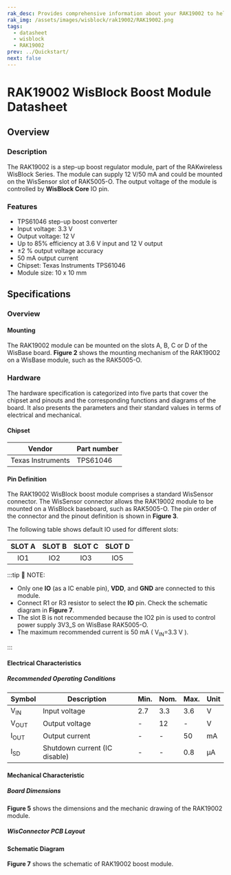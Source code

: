 ```yaml
---
rak_desc: Provides comprehensive information about your RAK19002 to help you use it. This information includes technical specifications, characteristics, and requirements, and it also discusses the device components.
rak_img: /assets/images/wisblock/rak19002/RAK19002.png
tags:
  - datasheet
  - wisblock
  - RAK19002
prev: ../Quickstart/
next: false
---
```


# RAK19002 WisBlock Boost Module Datasheet

## Overview

<!-- Temporary
<rk-img
  src="/assets/images/wisblock/rak19002/datasheet/RAK19002_Back-&-Front-Illustrated.png"
  width="50%"
  caption="RAK19002 WisBlock Boost Module"
/> -->
### Description

The RAK19002 is a step-up boost regulator module, part of the RAKwireless WisBlock Series. The module can supply 12&nbsp;V/50&nbsp;mA and could be mounted on the WisSensor slot of RAK5005-O. The output voltage of the module is controlled by **WisBlock Core** IO pin.

### Features

* TPS61046 step-up boost converter
* Input voltage: 3.3&nbsp;V
* Output voltage: 12&nbsp;V
* Up to 85% efficiency at 3.6&nbsp;V input and 12&nbsp;V output
* ±2&nbsp;% output voltage accuracy
* 50&nbsp;mA output current
* Chipset: Texas Instruments TPS61046
* Module size: 10 x 10&nbsp;mm

## Specifications

### Overview

#### Mounting

The RAK19002 module can be mounted on the slots A, B, C or D of the WisBase board. **Figure 2** shows the mounting mechanism of the RAK19002 on a WisBase module, such as the RAK5005-O.

<rk-img
  src="/assets/images/wisblock/rak19002/datasheet/image-20201228091834299.png"
  width="50%"
  caption="RAK19002 WisBlock boost module mounting"
/>

### Hardware

The hardware specification is categorized into five parts that cover the chipset and pinouts and the corresponding functions and diagrams of the board. It also presents the parameters and their standard values in terms of electrical and mechanical.

####  Chipset
| Vendor            | Part number |
| ----------------- | ----------- |
| Texas Instruments | TPS61046    |


#### Pin Definition

The RAK19002 WisBlock boost module comprises a standard WisSensor connector. The WisSensor connector allows the RAK19002 module to be mounted on a WisBlock baseboard, such as RAK5005-O. The pin order of the connector and the pinout definition is shown in **Figure 3**.

<rk-img
  src="/assets/images/wisblock/rak19002/datasheet/rak19002_pinout.svg"
  width="60%"
  caption="RAK19002 WisBlock Boost Module Pinout"
/>

<rk-img
  src="/assets/images/wisblock/rak19002/datasheet/rak19002_powerpin.png"
  width="40%"
  caption="RAK19002 power pins"
/>

The following table shows default IO used for different slots:

| SLOT A | SLOT B | SLOT C | SLOT D |
| :----: | :----: | :----: | :----: |
|  IO1   |  IO2   |  IO3   |  IO5   |


:::tip 📝 NOTE:

- Only one **IO** (as a IC enable pin), **VDD**, and **GND** are connected to this module.
- Connect R1 or R3 resistor to select the **IO** pin. Check the schematic diagram in **Figure 7**.
- The slot B is not recommended because the IO2 pin is used to control power supply 3V3_S on WisBase RAK5005-O.
- The maximum recommended current is 50&nbsp;mA  ( V<sub>IN</sub>=3.3&nbsp;V ).

:::

#### Electrical Characteristics

##### Recommended Operating Conditions

| Symbol          | Description                   | Min. | Nom. | Max. | Unit |
| --------------- | ----------------------------- | ---- | ---- | ---- | ---- |
| V<sub>IN</sub>  | Input voltage                 | 2.7  | 3.3  | 3.6  | V    |
| V<sub>OUT</sub> | Output voltage                | -    | 12   | -    | V    |
| I<sub>OUT</sub> | Output current                | -    | -    | 50   | mA   |
| I<sub>SD</sub>  | Shutdown current (IC disable) | -    | -    | 0.8  | µA   |

#### Mechanical Characteristic

##### Board Dimensions

**Figure 5** shows the dimensions and the mechanic drawing of the RAK19002 module.

<rk-img
  src="/assets/images/wisblock/rak19002/datasheet/RAK19xx_mechanic_drawing.png"
  width="60%"
  caption="RAK19002 WisBlock Boost Module Mechanic Drawing"
/>

##### WisConnector PCB Layout

<rk-img
  src="/assets/images/wisblock/rak19002/datasheet/MxxS1003K6M.png"
  width="100%"
  caption="WisConnector PCB footprint and recommendations"
/>

#### Schematic Diagram

**Figure 7** shows the schematic of RAK19002 boost module.

<rk-img
  src="/assets/images/wisblock/rak19002/datasheet/schematic.png"
  width="100%"
  caption="RAK19002 WisBlock Boost Module Schematic"
/>







